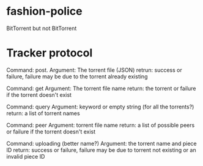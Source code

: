 # fashion-police
BitTorrent but not BitTorrent
# Tracker protocol
Command: post.
Argument: The torrent file (JSON)
retrun: success or failure, failure may be due to the torrent already existing

Command: get
Argument: The torrent file name
return: the torrent or failure if the torrent doesn't exist

Command: query
Argument: keyword or empty string (for all the torrents?)
return: a list of torrent names

Command: peer
Argument: torrent file name
return: a list of possible peers or failure if the torrent doesn't exist

Command: uploading (better name?)
Argument: the torrent name and piece ID
return: success or failure, failure may be due to torrent not existing or an invalid piece ID
